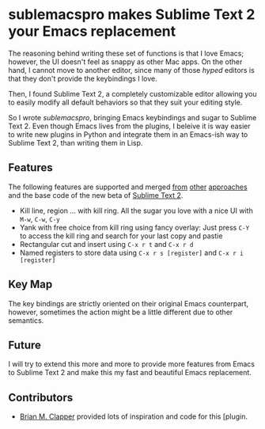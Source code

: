 # sublemacspro makes Sublime Text 2 your Emacs replacement

The reasoning behind writing these set of functions is that I love Emacs;
however, the UI doesn't feel as snappy as other Mac apps. On the other hand, 
I cannot move to another editor, since many of those *hyped* editors is 
that they don't provide the keybindings I love.

Then, I found Sublime Text 2, a completely customizable editor allowing you
to easily modify all default behaviors so that they suit your editing style.

So I wrote *sublemacspro*, bringing Emacs keybindings and sugar to Sublime Text
2. Even though Emacs lives from the plugins, I beleive it is way easier to
write new plugins in Python and integrate them in an Emacs-ish way to Sublime
Text 2, than writing them in Lisp.

## Features

The following features are supported and merged [from][ot3] [other][ot] [approaches][ot2]
and the base code of the new beta of [Sublime Text 2][subl].

* Kill line, region ... with kill ring. All the sugar you love with a nice UI
  with `M-w`, `C-w`, `C-y`
* Yank with free choice from kill ring using fancy overlay: Just press ``C-Y``
  to access the kill ring and search for your last copy and pastie
* Rectangular cut and insert using `C-x r t` and `C-x r d`
* Named registers to store data using `C-x r s [register]` and
  `C-x r i [register]`

## Key Map

The key bindings are strictly oriented on their original Emacs counterpart,
however, sometimes the action might be a little different due to other
semantics.

## Future

I will try to extend this more and more to provide more features from Emacs to
Sublime Text 2 and make this my fast and beautiful Emacs replacement.

## Contributors

* [Brian M. Clapper][bmc] provided lots of inspiration and code for this
  [plugin.

[ot]: https://github.com/stiang/EmacsifySublimeText
[ot2]: https://github.com/bmc/ST2EmacsMiscellanea
[ot3]: https://github.com/stiang/EmacsKillRing
[subl]: http://www.sublimetext.com/docs/2/api_reference.html
[bmc]: https://github.com/bmc/
